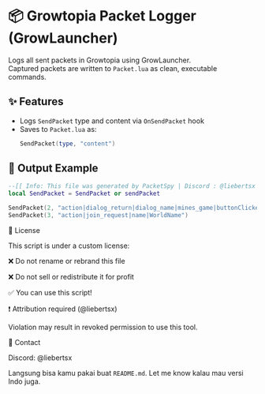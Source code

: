 
# 📦 Growtopia Packet Logger (GrowLauncher)

Logs all sent packets in Growtopia using GrowLauncher.  
Captured packets are written to `Packet.lua` as clean, executable commands.

## ✨ Features
- Logs `SendPacket` type and content via `OnSendPacket` hook
- Saves to `Packet.lua` as:
  ```lua
  SendPacket(type, "content")

## 📁 Output Example
```lua
--[[ Info: This file was generated by PacketSpy | Discord : @liebertsx ]]
local SendPacket = SendPacket or sendPacket

SendPacket(2, "action|dialog_return|dialog_name|mines_game|buttonClicked|mine_7_8")
SendPacket(3, "action|join_request|name|WorldName")
```

🚫 License

This script is under a custom license:

❌ Do not rename or rebrand this file

❌ Do not sell or redistribute it for profit

✅ You can use this script!

❗ Attribution required (@liebertsx)


Violation may result in revoked permission to use this tool.

📩 Contact

Discord: @liebertsx

Langsung bisa kamu pakai buat `README.md`. Let me know kalau mau versi Indo juga.

